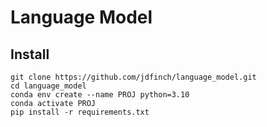 
# Language Model

## Install

```shell
git clone https://github.com/jdfinch/language_model.git
cd language_model
conda env create --name PROJ python=3.10
conda activate PROJ
pip install -r requirements.txt
```